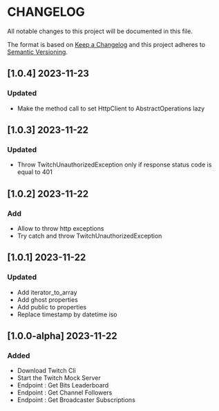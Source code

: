 # CHANGELOG
All notable changes to this project will be documented in this file.

The format is based on [Keep a Changelog](http://keepachangelog.com/) and this project adheres to [Semantic Versioning](http://semver.org/).

## [1.0.4] 2023-11-23
### Updated
* Make the method call to set HttpClient to AbstractOperations lazy

## [1.0.3] 2023-11-22
### Updated
* Throw TwitchUnauthorizedException only if response status code is equal to 401

## [1.0.2] 2023-11-22
### Add
* Allow to throw http exceptions
* Try catch and throw TwitchUnauthorizedException

## [1.0.1] 2023-11-22
### Updated
* Add iterator_to_array
* Add ghost properties
* Add public to properties
* Replace timestamp by datetime iso

## [1.0.0-alpha] 2023-11-22
### Added
* Download Twitch Cli
* Start the Twitch Mock Server
* Endpoint : Get Bits Leaderboard
* Endpoint : Get Channel Followers
* Endpoint : Get Broadcaster Subscriptions
